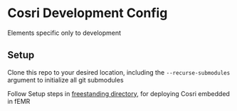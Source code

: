 # Cosri Development Config

Elements specific only to development


## Setup

Clone this repo to your desired location, including the `--recurse-submodules` argument to initialize all git submodules

Follow Setup steps in [freestanding directory](./freestanding/README.md), for deploying Cosri embedded in fEMR
